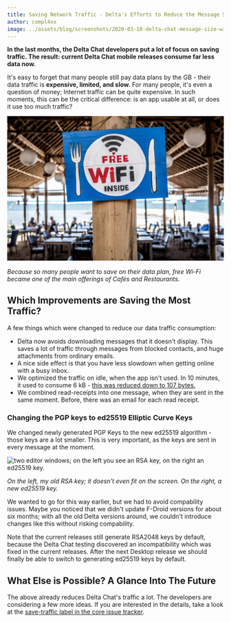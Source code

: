 ```yaml
---
title: Saving Network Traffic - Delta's Efforts to Reduce the Message Size
author: compl4xx
image: ../assets/blog/screenshots/2020-03-10-delta-chat-message-size-wifi-charger.jpg
---
```


**In the last months, the Delta Chat developers put a lot of focus on saving
traffic. The result: current Delta Chat mobile releases consume far less data now.**

It's easy to forget that many people still pay data plans by the GB - their
data traffic is **expensive, limited, and slow.** For many people, it's even a
question of money; Internet traffic can be quite expensive. In such moments,
this can be the critical difference: is an app usable at all, or does it use
too much traffic?

![A "free Wi-Fi inside" sign at a restaurant.](../assets/blog/screenshots/2020-03-10-delta-chat-message-size-wifi-charger.jpg)

*Because so many people want to save on their data plan, free Wi-Fi became one
of the main offerings of Cafés and Restaurants.*

## Which Improvements are Saving the Most Traffic?

A few things which were changed to reduce our data traffic consumption:

- Delta now avoids downloading messages that it doesn't display. This saves a
  lot of traffic through messages from blocked contacts, and huge attachments
  from ordinary emails.
- A nice side effect is that you have less slowdown when getting online with a
  busy inbox.
- We optimized the traffic on idle, when the app isn't used. In 10 minutes, it
  used to consume 6 kB - [this was reduced down to 107 bytes.](https://github.com/deltachat/deltachat-core-rust/issues/506)
- We combined read-receipts into one message, when they are sent in the same
  moment. Before, there was an email for each read receipt.

### Changing the PGP keys to ed25519 Elliptic Curve Keys

We changed newly generated PGP Keys to the new ed25519 algorithm - those keys
are a lot smaller. This is very important, as the keys are sent in every
message at the moment.

![two editor windows; on the left you see an RSA key, on the right an ed25519
key.](../assets/blog/screenshots/2020-03-10-delta-chat-ed25519-key-size-comparison.png)

*On the left, my old RSA key; it doesn't even fit on the screen. On the right,
a new ed25519 key.*

We wanted to go for this way earlier, but we had to avoid compability issues.
Maybe you noticed that we didn't update F-Droid versions for about six months;
with all the old Delta versions around, we couldn't introduce changes like
this without risking compability.

Note that the current releases still generate RSA2048 keys by default, because
the Delta Chat testing discovered an incompatibility which was fixed in the
current releases. After the next Desktop release we should finally be able to
switch to generating ed25519 keys by default.

## What Else is Possible? A Glance Into The Future

The above already reduces Delta Chat's traffic a lot. The developers are
considering a few more ideas. If you are interested in the details, take a look
at the [save-traffic label in the core issue tracker](https://github.com/deltachat/deltachat-core-rust/issues?q=is%3Aissue+is%3Aopen+label%3Asave-traffic). 
